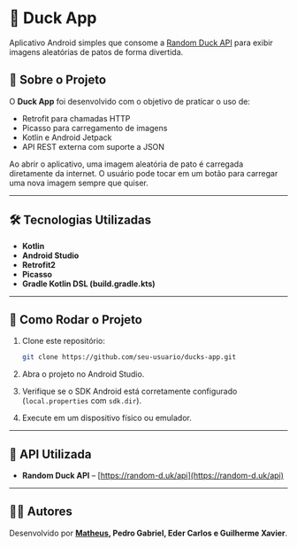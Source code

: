# 🦆 Duck App

Aplicativo Android simples que consome a [Random Duck API](https://random-d.uk) para exibir imagens aleatórias de patos de forma divertida.

## 📱 Sobre o Projeto

O **Duck App** foi desenvolvido com o objetivo de praticar o uso de:

- Retrofit para chamadas HTTP
- Picasso para carregamento de imagens
- Kotlin e Android Jetpack
- API REST externa com suporte a JSON

Ao abrir o aplicativo, uma imagem aleatória de pato é carregada diretamente da internet. O usuário pode tocar em um botão para carregar uma nova imagem sempre que quiser.

---

## 🛠️ Tecnologias Utilizadas

- **Kotlin**
- **Android Studio**
- **Retrofit2**
- **Picasso**
- **Gradle Kotlin DSL (build.gradle.kts)**

---

## 🚀 Como Rodar o Projeto

1. Clone este repositório:
   ```bash
   git clone https://github.com/seu-usuario/ducks-app.git
   ```
   
2. Abra o projeto no Android Studio.

3. Verifique se o SDK Android está corretamente configurado (`local.properties` com `sdk.dir`).

4. Execute em um dispositivo físico ou emulador.

---

## 🔗 API Utilizada

- **Random Duck API** – [https://random-d.uk/api](https://random-d.uk/api)

---

## 🙋‍♂️ Autores

Desenvolvido por **[Matheus](https://github.com/satella32), Pedro Gabriel, Eder Carlos e Guilherme Xavier**.  

